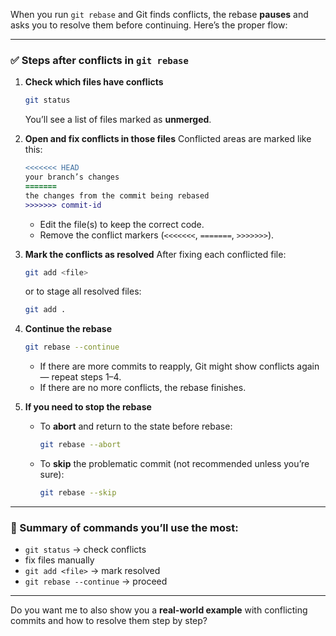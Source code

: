 When you run `git rebase` and Git finds conflicts, the rebase **pauses** and asks you to resolve them before continuing. Here’s the proper flow:

---

### ✅ Steps after conflicts in `git rebase`

1. **Check which files have conflicts**

   ```bash
   git status
   ```

   You’ll see a list of files marked as **unmerged**.

2. **Open and fix conflicts in those files**
   Conflicted areas are marked like this:

   ```diff
   <<<<<<< HEAD
   your branch’s changes
   =======
   the changes from the commit being rebased
   >>>>>>> commit-id
   ```

   * Edit the file(s) to keep the correct code.
   * Remove the conflict markers (`<<<<<<<`, `=======`, `>>>>>>>`).

3. **Mark the conflicts as resolved**
   After fixing each conflicted file:

   ```bash
   git add <file>
   ```

   or to stage all resolved files:

   ```bash
   git add .
   ```

4. **Continue the rebase**

   ```bash
   git rebase --continue
   ```

   * If there are more commits to reapply, Git might show conflicts again — repeat steps 1–4.
   * If there are no more conflicts, the rebase finishes.

5. **If you need to stop the rebase**

   * To **abort** and return to the state before rebase:

     ```bash
     git rebase --abort
     ```
   * To **skip** the problematic commit (not recommended unless you’re sure):

     ```bash
     git rebase --skip
     ```

---

### 🔑 Summary of commands you’ll use the most:

* `git status` → check conflicts
* fix files manually
* `git add <file>` → mark resolved
* `git rebase --continue` → proceed

---

Do you want me to also show you a **real-world example** with conflicting commits and how to resolve them step by step?
